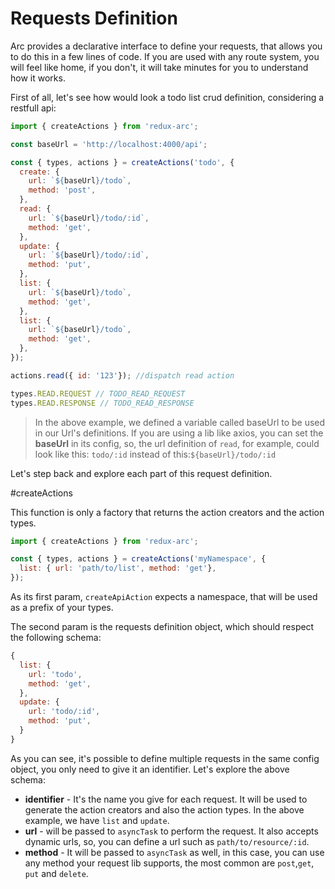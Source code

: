 # Requests Definition

Arc provides a declarative interface to define your requests, that allows you to do this in a few lines of code. If you are used with any route system, you will feel like home, if you don't, it will take minutes for you to understand how it works.

First of all, let's see how would look a todo list crud definition, considering a restfull api:

```js
import { createActions } from 'redux-arc';

const baseUrl = 'http://localhost:4000/api';

const { types, actions } = createActions('todo', {
  create: {
    url: `${baseUrl}/todo`,
    method: 'post',
  },
  read: {
    url: `${baseUrl}/todo/:id`,
    method: 'get',
  },
  update: {
    url: `${baseUrl}/todo/:id`,
    method: 'put',
  },
  list: {
    url: `${baseUrl}/todo`,
    method: 'get',
  },
  list: {
    url: `${baseUrl}/todo`,
    method: 'get',
  },
});

actions.read({ id: '123'}); //dispatch read action

types.READ.REQUEST // TODO_READ_REQUEST
types.READ.RESPONSE // TODO_READ_RESPONSE

```

> In the above example, we defined a variable called baseUrl to be used in our Url's definitions. If you are using a lib like axios, you can set the **baseUrl** in its config, so, the url definition of `read`, for example, could look like this: `todo/:id` instead of this:`${baseUrl}/todo/:id`

Let's step back and explore each part of this request definition.

#createActions

This function is only a factory that returns the action creators and the action types.

```js
import { createActions } from 'redux-arc';

const { types, actions } = createActions('myNamespace', {
  list: { url: 'path/to/list', method: 'get'},
});
```

As its first param, `createApiAction` expects a namespace, that will be used as a prefix of your types.

The second param is the requests definition object, which should respect the following schema:

```js
{
  list: {
    url: 'todo',
    method: 'get',
  },
  update: {
    url: 'todo/:id',
    method: 'put',
  }
}
```

As you can see, it's possible to define multiple requests in the same config object, you only need to give it an identifier. Let's explore the above schema:

 - **identifier** - It's the name you give for each request. It will be used to generate the action creators and also the action types. In the above example, we have `list` and `update`.
 - **url** - will be passed to `asyncTask` to perform the request. It also accepts dynamic urls, so, you can define a url such as `path/to/resource/:id`.
 - **method** - It will be passed to `asyncTask` as well, in this case, you can use any method your request lib supports, the most common are `post`,`get`, `put` and `delete`.


